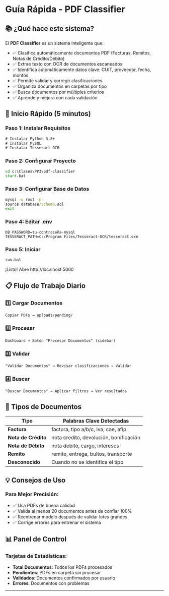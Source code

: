 # Guía Rápida - PDF Classifier

## 📚 ¿Qué hace este sistema?

El **PDF Classifier** es un sistema inteligente que:
- ✅ Clasifica automáticamente documentos PDF (Facturas, Remitos, Notas de Crédito/Débito)
- ✅ Extrae texto con OCR de documentos escaneados
- ✅ Identifica automáticamente datos clave: CUIT, proveedor, fecha, montos
- ✅ Permite validar y corregir clasificaciones
- ✅ Organiza documentos en carpetas por tipo
- ✅ Busca documentos por múltiples criterios
- ✅ Aprende y mejora con cada validación

## 🚀 Inicio Rápido (5 minutos)

### Paso 1: Instalar Requisitos
```cmd
# Instalar Python 3.8+
# Instalar MySQL
# Instalar Tesseract OCR
```

### Paso 2: Configurar Proyecto
```cmd
cd c:\Clases\PP3\pdf-classifier
start.bat
```

### Paso 3: Configurar Base de Datos
```cmd
mysql -u root -p
source database/schema.sql
exit
```

### Paso 4: Editar .env
```env
DB_PASSWORD=tu-contraseña-mysql
TESSERACT_PATH=C:/Program Files/Tesseract-OCR/tesseract.exe
```

### Paso 5: Iniciar
```cmd
run.bat
```

¡Listo! Abre http://localhost:5000

## 📋 Flujo de Trabajo Diario

### 1️⃣ Cargar Documentos
```
Copiar PDFs → uploads/pending/
```

### 2️⃣ Procesar
```
Dashboard → Botón "Procesar Documentos" (sidebar)
```

### 3️⃣ Validar
```
"Validar Documentos" → Revisar clasificaciones → Validar
```

### 4️⃣ Buscar
```
"Buscar Documentos" → Aplicar filtros → Ver resultados
```

## 🎯 Tipos de Documentos

| Tipo | Palabras Clave Detectadas |
|------|---------------------------|
| **Factura** | factura, tipo a/b/c, iva, cae, afip |
| **Nota de Crédito** | nota credito, devolución, bonificación |
| **Nota de Débito** | nota debito, cargo, intereses |
| **Remito** | remito, entrega, bultos, transporte |
| **Desconocido** | Cuando no se identifica el tipo |

## 💡 Consejos de Uso

### Para Mejor Precisión:
- ✅ Usa PDFs de buena calidad
- ✅ Valida al menos 20 documentos antes de confiar 100%
- ✅ Reentrenar modelo después de validar lotes grandes
- ✅ Corrige errores para entrenar el sistema

## 📊 Panel de Control

### Tarjetas de Estadísticas:
- **Total Documentos**: Todos los PDFs procesados
- **Pendientes**: PDFs en carpeta sin procesar
- **Validados**: Documentos confirmados por usuario
- **Errores**: Documentos con problemas

---
